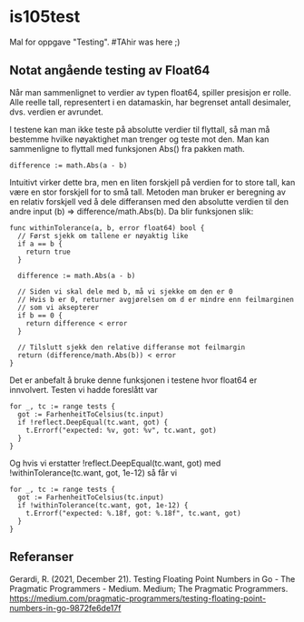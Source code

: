 # is105test
Mal for oppgave "Testing".
#TAhir was here ;)
## Notat angående testing av Float64
Når man sammenlignet to verdier av typen float64, spiller presisjon er rolle.
Alle reelle tall, representert i en datamaskin, har begrenset antall desimaler,
dvs. verdien er avrundet.

I testene kan man ikke teste på absolutte verdier til flyttall, så man må
bestemme hvilke nøyaktighet man trenger og teste mot den.
Man kan sammenligne to flyttall med funksjonen Abs() fra pakken math.
```
difference := math.Abs(a - b)
```
Intuitivt virker dette bra, men en liten forskjell på verdien for to store
tall, kan være en stor forskjell for to små tall. Metoden man bruker er beregning
av en relativ forskjell ved å dele differansen med den absolutte
verdien til den andre input (b) => difference/math.Abs(b).
Da blir funksjonen slik:
```
func withinTolerance(a, b, error float64) bool {
  // Først sjekk om tallene er nøyaktig like
  if a == b {
    return true
  }

  difference := math.Abs(a - b)

  // Siden vi skal dele med b, må vi sjekke om den er 0
  // Hvis b er 0, returner avgjørelsen om d er mindre enn feilmarginen
  // som vi aksepterer
  if b == 0 {
    return difference < error
  }

  // Tilslutt sjekk den relative differanse mot feilmargin
  return (difference/math.Abs(b)) < error
}
```
Det er anbefalt å bruke denne funksjonen i testene hvor float64 er innvolvert.
Testen vi hadde foreslått var
```
for _, tc := range tests {
  got := FarhenheitToCelsius(tc.input)
  if !reflect.DeepEqual(tc.want, got) {
    t.Errorf("expected: %v, got: %v", tc.want, got)
  }
}
```

Og hvis vi erstatter !reflect.DeepEqual(tc.want, got) med
!withinTolerance(tc.want, got, 1e-12) så får vi
```
for _, tc := range tests {
  got := FarhenheitToCelsius(tc.input)
  if !withinTolerance(tc.want, got, 1e-12) {
    t.Errorf("expected: %.18f, got: %.18f", tc.want, got)
  }
}
```
## Referanser 
Gerardi, R. (2021, December 21). Testing Floating Point Numbers in Go - The Pragmatic Programmers - Medium. Medium; The Pragmatic Programmers. https://medium.com/pragmatic-programmers/testing-floating-point-numbers-in-go-9872fe6de17f

‌
